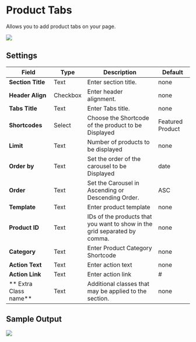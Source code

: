 # Product Tabs

Allows you to add product tabs on your page.

![](http://transvelo.github.io/docs/techmarket/images/product-tabs-setting.png)

## Settings

| Field | Type | Description | Default
| -- | -- | -- | -- |
| **Section Title** | Text |  Enter section title. | none
| **Header Align** | Checkbox |  Enter header alignment. | none
| **Tabs Title** | Text | Enter Tabs title. | none
| **Shortcodes** | Select |  Choose the Shortcode of the product to be Displayed | Featured Product
| **Limit** | Text | Number of products to be displayed | none
| **Order by** | Text |  Set the order of the carousel to be Displayed | date
| **Order** | Text | Set the Carousel in Ascending or Descending Order. | ASC
| **Template** | Text | Enter product template | none
| **Product ID** | Text | IDs of the products that you want to show in the grid separated by comma.| none
| **Category** | Text | Enter Product Category Shortcode | none
| **Action Text** | Text | Enter action text | none
| **Action Link** | Text | Enter action link | #
| ** Extra Class name** | Text | Additional classes that may be applied to the section. | none

## Sample Output

![](http://transvelo.github.io/docs/techmarket/images/output-product-tabs.png)
